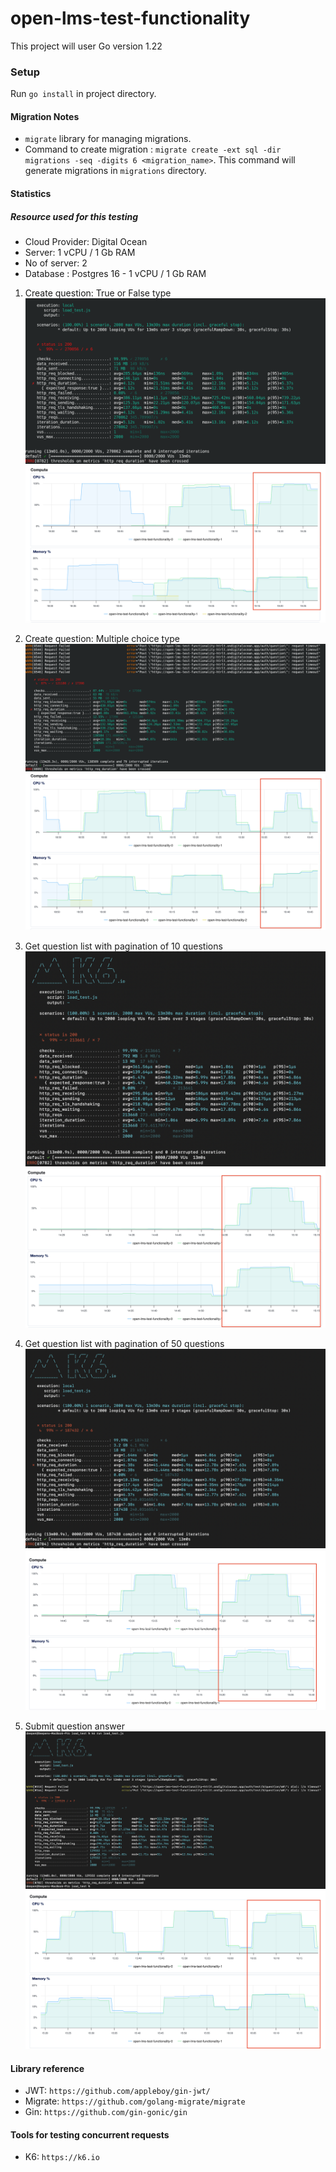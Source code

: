 # open-lms-test-functionality

This project will user Go version  1.22

### Setup
Run `go install` in project directory.

#### Migration Notes
- `migrate` library for managing migrations.
- Command to create migration : `migrate create -ext sql -dir migrations -seq -digits 6 <migration_name>`. This command will generate migrations in `migrations` directory.

#### Statistics
##### Resource used for this testing
- Cloud Provider: Digital Ocean
- Server: 1 vCPU / 1 Gb RAM 
- No of server: 2
- Database : Postgres 16 - 1 vCPU / 1 Gb RAM

1) Create question: True or False type
![Alt text](./docs/images/create_questions_tf.png)
![Alt text](./docs/images/create_question_tf_server_cpu_memory.png)

2) Create question: Multiple choice type
![Alt text](./docs/images/create_questions_mc_2_iteration.png)
![Alt text](./docs/images/create_question_mc_2_iteration_server_cpu_memory.png)

3) Get question list with pagination of 10 questions
![Alt text](./docs/images/get_question_list_k6.png)
![Alt text](./docs/images/get_question_list.png)

4) Get question list with pagination of 50 questions
![Alt text](./docs/images/get_question_list_50_k6.png)
![Alt text](./docs/images/get_question_50_list_cpu_memory.png)

5) Submit question answer
![Alt text](./docs/images/submit_question_k6.png)
![Alt text](./docs/images/submit_question_server_cpu_memory.png)

#### Library reference
- JWT: `https://github.com/appleboy/gin-jwt/`
- Migrate: `https://github.com/golang-migrate/migrate`
- Gin: `https://github.com/gin-gonic/gin`


#### Tools for testing concurrent requests
- K6: `https://k6.io`